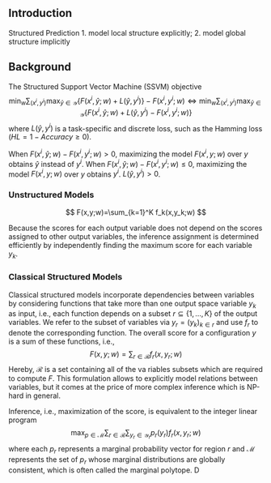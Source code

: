 ## Introduction

Structured Prediction 1. model local structure explicitly; 2. model global structure implicitly

## Background

The Structured Support Vector Machine (SSVM) objective
$$
\min_w \sum_{(x^i, y^i)}\max_{\hat{y}\in\mathcal{Y}}\{F(x^i,\hat{y};w)+L(\hat{y},y^i)\}-F(x^i,y^i;w)\Leftrightarrow\min_w \sum_{(x^i, y^i)}\max_{\hat{y}\in\mathcal{Y}}\{F(x^i,\hat{y};w)+L(\hat{y},y^i)-F(x^i,y^i;w)\}
$$
where $L(\hat{y}, y^i)$ is a task-specific and discrete loss, such as the Hamming loss ($HL=1-Accuracy\geq0$).

When $F(x^i,\hat{y};w)-F(x^i,y^i;w)>0$, maximizing the model $F(x^i,y;w)$ over $y$ obtains $\hat{y}$ instead of $y^i$. When $F(x^i,\hat{y};w)-F(x^i,y^i;w)\leq0$, maximizing the model $F(x^i,y;w)$ over $y$ obtains $y^i$. $L(\hat{y},y^i)>0$.

### Unstructured Models

$$
F(x,y;w)=\sum_{k=1}^K f_k(x,y_k;w)
$$

Because the scores for each output variable does not depend on the scores assigned to other output variables, the inference assignment is determined efficiently by independently finding the maximum score for each variable $y_k$. 

### Classical Structured Models

Classical structured models incorporate dependencies between variables by considering functions that take more than one output space variable $y_k$ as input, i.e., each function depends on a subset $r\subseteq\{1,\dots,K\}$ of the output variables. We refer to the subset of variables via $y_r=(y_k)_{k\in r}$ and use $f_r$ to denote the corresponding function. The overall score for a configuration $y$ is a sum of these functions, i.e.,
$$
F(x,y;w)=\sum_{r\in\mathcal{R}}f_r(x,y_r;w)
$$
Hereby, $\mathcal{R}$ is a set containing all of the va	riables subsets which are required to compute $F$. This formulation allows to explicitly model relations between variables, but it comes at the price of more complex inference which is NP-hard in general.

Inference, i.e., maximization of the score, is equivalent to the integer linear program
$$
\max_{p\in\mathcal{M}}\sum_{r\in\mathcal{R}}\sum_{y_r\in\mathcal{Y}_r}p_r(y_r)f_r(x,y_r;w)
$$
where each $p_r$ represents a marginal probability vector for region $r$ and $\mathcal{M}$ represents the set of $p_r$ whose marginal distributions are globally consistent, which is often called the marginal polytope. D
